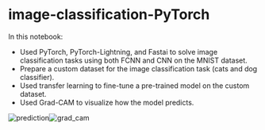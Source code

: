# image-classification-PyTorch
In this notebook:
  * Used PyTorch, PyTorch-Lightning, and Fastai to solve image classification tasks using both FCNN and CNN on the MNIST dataset.
  * Prepare a custom dataset for the image classification task (cats and dog classifier).
  * Used transfer learning to fine-tune a pre-trained model on the custom dataset.
  * Used Grad-CAM to visualize how the model predicts.<br>


![prediction](https://user-images.githubusercontent.com/62253933/215487265-e87a18d4-7ffb-4e99-8e5e-fe0dc4dec6a3.png)![grad_cam](https://user-images.githubusercontent.com/62253933/215487350-a539e796-b356-4965-9803-159cf85ec5aa.png)




